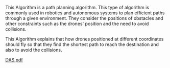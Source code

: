 This Algorithm is a path planning algorithm. This type of algorithm is commonly used in robotics and autonomous systems to plan efficient paths through a given environment. They consider the positions of obstacles and other constraints such as the drones' position and the need to avoid collisions.

This Algorithm explains that how drones positioned at different coordinates should fly so that they find the shortest path to reach the destination and also to avoid the collisions.




[DAS.pdf](https://github.com/ranjo07/Algorithm_Design_-_Simulation/files/11088751/DAS.pdf)
